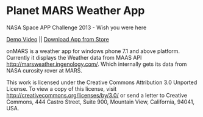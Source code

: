 Planet MARS Weather App
============================

NASA Space APP Challenge 2013 - Wish you were here

[Demo Video](http://www.youtube.com/watch?v=Y_bW01gNy_Y) ||  [Download App from Store](http://bit.ly/onMARSapp)

onMARS is a weather app for windows phone 7.1 and above platform. 
Currently it displays the Weather data from MAAS API http://marsweather.ingenology.com/. Which internally gets its data from NASA curosity rover at MARS.

This work is licensed under the Creative Commons Attribution 3.0 Unported License. To view a copy of this license, visit http://creativecommons.org/licenses/by/3.0/ or send a letter to Creative Commons, 444 Castro Street, Suite 900, Mountain View, California, 94041, USA.
